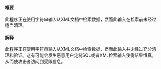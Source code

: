 #### 概要
此程序正在使用字符串输入从XML文档中检索数据，然而此输入在检索前未经过适当清理。

#### 解释
此程序正在使用字符串输入从XML文档中检索数据，然而此输入并未经过充分清理和验证。这有可能会发生恶意用户定制SQL或者XML检索输入使得结果恒真，从而使攻击者访问到受限信息。